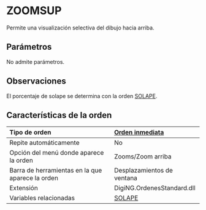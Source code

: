 # ZOOMSUP

Permite una visualización selectiva del dibujo hacia arriba.

## Parámetros

No admite parámetros.

## Observaciones

El porcentaje de solape se determina con la orden [SOLAPE](/digi3d-net/referencia/ventana-de-dibujo/variables/s/solape.md).

## Características de la orden

| Tipo de orden | [Orden inmediata](zoomsup.md) |
| :--- | :--- |
| Repite automáticamente | No |
| Opción del menú donde aparece la orden | Zooms/Zoom arriba |
| Barra de herramientas en la que aparece la orden | Desplazamientos de ventana |
| Extensión | DigiNG.OrdenesStandard.dll |
| Variables relacionadas | [SOLAPE](/digi3d-net/referencia/ventana-de-dibujo/variables/s/solape.md) |

